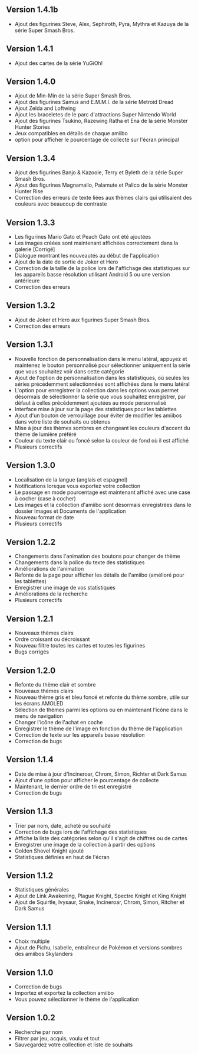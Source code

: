 ## Version 1.4.1b
- Ajout des figurines Steve, Alex, Sephiroth, Pyra, Mythra et Kazuya  de la série Super Smash Bros.

## Version 1.4.1
- Ajout des cartes de la série YuGiOh!

## Version 1.4.0
- Ajout de Min-Min de la série Super Smash Bros.
- Ajout des figurines Samus and E.M.M.I. de la série Metroid Dread
- Ajout Zelda and Loftwing
- Ajout les braceletes de le parc d'attractions Super Nintendo World
- Ajout des figurines Tsukino, Razewing Ratha et Ena de la série Monster Hunter Stories 
- Jeux compatibles en détails de chaque amiibo
- option pour afficher le pourcentage de collecte sur l'écran principal

## Version 1.3.4
- Ajout des figurines Banjo & Kazooie, Terry et Byleth de la série Super Smash Bros.
- Ajout des figurines Magnamallo, Palamute et Palico de la série Monster Hunter Rise
- Correction des erreurs de texte liées aux thèmes clairs qui utilisaient des couleurs avec beaucoup de contraste

## Version 1.3.3
- Les figurines Mario Gato et Peach Gato ont été ajoutées
- Les images créées sont maintenant affichées correctement dans la galerie [Corrigé]
- Dialogue montrant les nouveautés au début de l'application
- Ajout de la date de sortie de Joker et Hero
- Correction de la taille de la police lors de l'affichage des statistiques sur les appareils basse résolution utilisant Android 5 ou une version antérieure
- Correction des erreurs

## Version 1.3.2
- Ajout de Joker et Hero aux figurines Super Smash Bros.
- Correction des erreurs

## Version 1.3.1
- Nouvelle fonction de personnalisation dans le menu latéral, appuyez et maintenez le bouton personnalisé pour sélectionner uniquement la série que vous souhaitez voir dans cette catégorie
- Ajout de l'option de personnalisation dans les statistiques, où seules les séries précédemment sélectionnées sont affichées dans le menu latéral
- L'option pour enregistrer la collection dans les options vous permet désormais de sélectionner la série que vous souhaitez enregistrer, par défaut à celles précédemment ajoutées au mode personnalisé
- Interface mise à jour sur la page des statistiques pour les tablettes
- Ajout d'un bouton de verrouillage pour éviter de modifier les amiibos dans votre liste de souhaits ou obtenus
- Mise à jour des thèmes sombres en changeant les couleurs d'accent du thème de lumière préféré
- Couleur du texte clair ou foncé selon la couleur de fond où il est affiché
- Plusieurs correctifs

## Version 1.3.0
- Localisation de la langue (anglais et espagnol)
- Notifications lorsque vous exportez votre collection
- Le passage en mode pourcentage est maintenant affiché avec une case à cocher (case à cocher)
- Les images et la collection d'amiibo sont désormais enregistrées dans le dossier Images et Documents de l'application
- Nouveau format de date
- Plusieurs correctifs

## Version 1.2.2
- Changements dans l'animation des boutons pour changer de thème
- Changements dans la police du texte des statistiques
- Améliorations de l'animation
- Refonte de la page pour afficher les détails de l'amiibo (amélioré pour les tablettes)
- Enregistrer une image de vos statistiques
- Améliorations de la recherche
- Plusieurs correctifs

## Version 1.2.1
- Nouveaux thèmes clairs
- Ordre croissant ou décroissant
- Nouveau filtre toutes les cartes et toutes les figurines
- Bugs corrigés

## Version 1.2.0
- Refonte du thème clair et sombre
- Nouveaux thèmes clairs
- Nouveau thème gris et bleu foncé et refonte du thème sombre, utile sur les écrans AMOLED
- Sélection de thèmes parmi les options ou en maintenant l'icône dans le menu de navigation
- Changer l'icône de l'achat en coche
- Enregistrer le thème de l'image en fonction du thème de l'application
- Correction de texte sur les appareils basse résolution
- Correction de bugs

## Version 1.1.4
- Date de mise à jour d'Incineroar, Chrom, Simon, Richter et Dark Samus
- Ajout d'une option pour afficher le pourcentage de collecte
- Maintenant, le dernier ordre de tri est enregistré
- Correction de bugs

## Version 1.1.3
- Trier par nom, date, acheté ou souhaité
- Correction de bugs lors de l'affichage des statistiques
- Affiche la liste des catégories selon qu'il s'agit de chiffres ou de cartes
- Enregistrer une image de la collection à partir des options
- Golden Shovel Knight ajouté
- Statistiques définies en haut de l'écran

## Version 1.1.2
- Statistiques générales
- Ajout de Link Awakening, Plague Knight, Spectre Knight et King Knight
- Ajout de Squirtle, Ivysaur, Snake, Incineroar, Chrom, Simon, Ritcher et Dark Samus

## Version 1.1.1
- Choix multiple
- Ajout de Pichu, Isabelle, entraîneur de Pokémon et versions sombres des amiibos Skylanders

## Version 1.1.0
- Correction de bugs
- Importez et exportez la collection amiibo
- Vous pouvez sélectionner le thème de l'application

## Version 1.0.2
- Recherche par nom
- Filtrer par jeu, acquis, voulu et tout
- Sauvegardez votre collection et liste de souhaits
